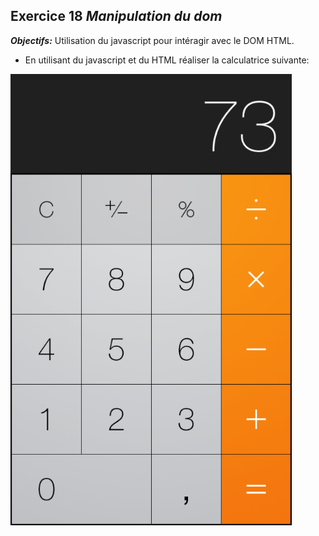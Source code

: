 ## Exercice 18 ***Manipulation du dom***

***Objectifs:***
    Utilisation du javascript pour intéragir avec le DOM HTML. 


- En utilisant du javascript et du HTML réaliser la calculatrice suivante:


![Exercice 22](./asset/exercice-18.png "exercice 18")
